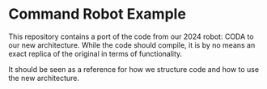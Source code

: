 # Command Robot Example

This repository contains a port of the code from our 2024 robot: CODA to our new architecture.
While the code should compile, it is by no means an exact replica of the original in terms of functionality.

It should be seen as a reference for how we structure code and how to use the new architecture.